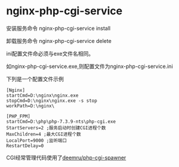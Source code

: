 # nginx-php-cgi-service

安装服务命令 nginx-php-cgi-service install

卸载服务命令 nginx-php-cgi-service delete

ini配置文件命必须与exe文件名相同。

如nginx-php-cgi-service.exe,则配置文件为nginx-php-cgi-service.ini

下列是一个配置文件示例
```
[Nginx]
startCmd=D:\nginx\nginx.exe
stopCmd=D:\nginx\nginx.exe -s stop
workPath=D:\nginx\

[PHP_FPM]
startCmd=D:\php\php-7.3.9-nts\php-cgi.exe
StartServers=2 ;服务启动时创建CGI进程个数
MaxChildren=4 ;最大CGI进程个数
LocalPort=9000 ;监听端口
RestartDelay=0
```
CGI经常管理代码使用了[deemru/php-cgi-spawner](https://github.com/deemru/php-cgi-spawner "deemru/php-cgi-spawner")
